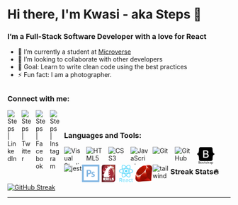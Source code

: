 # Hi there, I'm Kwasi - aka Steps 👋 

### I’m a Full-Stack Software Developer with a love for React

- 🌱 I’m currently a student at [Microverse](https://www.microverse.org/)
- 👯 I’m looking to collaborate with other developers
- 🥅 Goal: Learn to write clean code using the best practices
- ⚡ Fun fact: I am a photographer.
<h2></h2>

### Connect with me:

[<img align="left" alt="Steps | LinkedIn" width="22px" src="https://cdn-icons-png.flaticon.com/512/3536/3536505.png" style="padding-right:10px;" />][linkedin]
[<img align="left" alt="Steps | Twitter" width="22px" src="https://cdn-icons-png.flaticon.com/512/733/733579.png" style="padding-right:10px;" />][twitter]
[<img align="left" alt="Steps | Facebook" width="22px" src="https://cdn-icons-png.flaticon.com/512/5968/5968764.png" style="padding-right:10px;" />][facebook]
[<img align="left" alt="Steps | Instagram" width="22px" src="https://cdn-icons-png.flaticon.com/512/2111/2111463.png" style="padding-right:10px;" />][instagram]

<br />
<h2></h2>

### Languages and Tools:

<img align="left" alt="Visual Studio Code" width="40" height="40" src="https://cdn.jsdelivr.net/gh/devicons/devicon/icons/vscode/vscode-original.svg" style="padding-right:10px;" />
<img align="left" alt="HTML5" width="40" height="40" src="https://cdn.jsdelivr.net/gh/devicons/devicon/icons/html5/html5-original.svg" style="padding-right:10px;" />
<img align="left" alt="CSS3" width="40" height="40" src="https://cdn.jsdelivr.net/gh/devicons/devicon/icons/css3/css3-original.svg" style="padding-right:10px;" />
<img align="left" alt="JavaScript" width="40" height="40" src="https://cdn.jsdelivr.net/gh/devicons/devicon/icons/javascript/javascript-original.svg" style="padding-right:10px;" />
<img align="left" alt="Git" width="40" height="40" src="https://cdn.jsdelivr.net/gh/devicons/devicon/icons/git/git-original.svg" style="padding-right:10px;" />
<img align="left" alt="GitHub" width="40" height="40" src="https://user-images.githubusercontent.com/3369400/139447912-e0f43f33-6d9f-45f8-be46-2df5bbc91289.png" style="padding-right:10px;" />
<img align="left" src="https://raw.githubusercontent.com/devicons/devicon/master/icons/bootstrap/bootstrap-plain-wordmark.svg" alt="bootstrap" width="40" height="40"/>
<img align="left" src="https://www.vectorlogo.zone/logos/jestjsio/jestjsio-icon.svg" alt="jest" width="40" height="40"/>
<img align="left" src="https://raw.githubusercontent.com/devicons/devicon/master/icons/photoshop/photoshop-line.svg" alt="photoshop" width="40" height="40"/> 
<img align="left" src="https://raw.githubusercontent.com/devicons/devicon/master/icons/rails/rails-original-wordmark.svg" alt="rails" width="40" height="40"/>
<img align="left" src="https://raw.githubusercontent.com/devicons/devicon/master/icons/react/react-original-wordmark.svg" alt="react" width="40" height="40"/> 
<img align="left" src="https://raw.githubusercontent.com/devicons/devicon/master/icons/ruby/ruby-original.svg" alt="ruby" width="40" height="40"/>
<img align="left" src="https://www.vectorlogo.zone/logos/tailwindcss/tailwindcss-icon.svg" alt="tailwind" width="40" height="40"/> </a> </p>
<br />
<h2></h2>

### Streak Stats🔥
[![GitHub Streak](https://streak-stats.demolab.com?user=Baayeh&theme=dark)](https://git.io/streak-stats)


---


[twitter]: https://twitter.com/Cest_Baayeh
[instagram]: https://www.instagram.com/kabaayeh/
[linkedin]: https://www.linkedin.com/in/kabaayeh
[facebook]: https://web.facebook.com/kwasiantwi.baayeh
